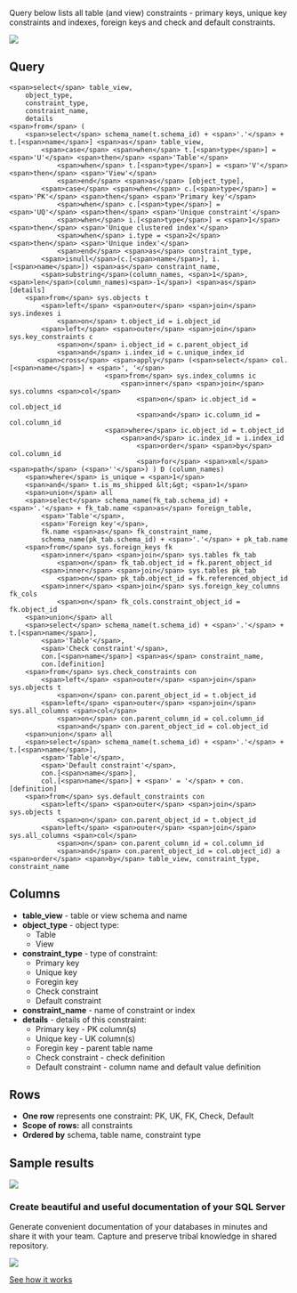 Query below lists all table (and view) constraints - primary keys, unique key constraints and indexes, foreign keys and check and default constraints.

[![](https://dataedo.com/asset/img/markdown/docs/test-article/3187eed29ce5b9127613e8a72fc11156.png)](https://dataedo.com/blog/confused-when-trying-to-work-with-databases?cta=kb-query-confused)

## Query

```
<span>select</span> table_view,
    object_type, 
    constraint_type,
    constraint_name,
    details
<span>from</span> (
    <span>select</span> schema_name(t.schema_id) + <span>'.'</span> + t.[<span>name</span>] <span>as</span> table_view, 
        <span>case</span> <span>when</span> t.[<span>type</span>] = <span>'U'</span> <span>then</span> <span>'Table'</span>
            <span>when</span> t.[<span>type</span>] = <span>'V'</span> <span>then</span> <span>'View'</span>
            <span>end</span> <span>as</span> [object_type],
        <span>case</span> <span>when</span> c.[<span>type</span>] = <span>'PK'</span> <span>then</span> <span>'Primary key'</span>
            <span>when</span> c.[<span>type</span>] = <span>'UQ'</span> <span>then</span> <span>'Unique constraint'</span>
            <span>when</span> i.[<span>type</span>] = <span>1</span> <span>then</span> <span>'Unique clustered index'</span>
            <span>when</span> i.type = <span>2</span> <span>then</span> <span>'Unique index'</span>
            <span>end</span> <span>as</span> constraint_type, 
        <span>isnull</span>(c.[<span>name</span>], i.[<span>name</span>]) <span>as</span> constraint_name,
        <span>substring</span>(column_names, <span>1</span>, <span>len</span>(column_names)<span>-1</span>) <span>as</span> [details]
    <span>from</span> sys.objects t
        <span>left</span> <span>outer</span> <span>join</span> sys.indexes i
            <span>on</span> t.object_id = i.object_id
        <span>left</span> <span>outer</span> <span>join</span> sys.key_constraints c
            <span>on</span> i.object_id = c.parent_object_id 
            <span>and</span> i.index_id = c.unique_index_id
       <span>cross</span> <span>apply</span> (<span>select</span> col.[<span>name</span>] + <span>', '</span>
                        <span>from</span> sys.index_columns ic
                            <span>inner</span> <span>join</span> sys.columns <span>col</span>
                                <span>on</span> ic.object_id = col.object_id
                                <span>and</span> ic.column_id = col.column_id
                        <span>where</span> ic.object_id = t.object_id
                            <span>and</span> ic.index_id = i.index_id
                                <span>order</span> <span>by</span> col.column_id
                                <span>for</span> <span>xml</span> <span>path</span> (<span>''</span>) ) D (column_names)
    <span>where</span> is_unique = <span>1</span>
    <span>and</span> t.is_ms_shipped &lt;&gt; <span>1</span>
    <span>union</span> all 
    <span>select</span> schema_name(fk_tab.schema_id) + <span>'.'</span> + fk_tab.name <span>as</span> foreign_table,
        <span>'Table'</span>,
        <span>'Foreign key'</span>,
        fk.name <span>as</span> fk_constraint_name,
        schema_name(pk_tab.schema_id) + <span>'.'</span> + pk_tab.name
    <span>from</span> sys.foreign_keys fk
        <span>inner</span> <span>join</span> sys.tables fk_tab
            <span>on</span> fk_tab.object_id = fk.parent_object_id
        <span>inner</span> <span>join</span> sys.tables pk_tab
            <span>on</span> pk_tab.object_id = fk.referenced_object_id
        <span>inner</span> <span>join</span> sys.foreign_key_columns fk_cols
            <span>on</span> fk_cols.constraint_object_id = fk.object_id
    <span>union</span> all
    <span>select</span> schema_name(t.schema_id) + <span>'.'</span> + t.[<span>name</span>],
        <span>'Table'</span>,
        <span>'Check constraint'</span>,
        con.[<span>name</span>] <span>as</span> constraint_name,
        con.[definition]
    <span>from</span> sys.check_constraints con
        <span>left</span> <span>outer</span> <span>join</span> sys.objects t
            <span>on</span> con.parent_object_id = t.object_id
        <span>left</span> <span>outer</span> <span>join</span> sys.all_columns <span>col</span>
            <span>on</span> con.parent_column_id = col.column_id
            <span>and</span> con.parent_object_id = col.object_id
    <span>union</span> all
    <span>select</span> schema_name(t.schema_id) + <span>'.'</span> + t.[<span>name</span>],
        <span>'Table'</span>,
        <span>'Default constraint'</span>,
        con.[<span>name</span>],
        col.[<span>name</span>] + <span>' = '</span> + con.[definition]
    <span>from</span> sys.default_constraints con
        <span>left</span> <span>outer</span> <span>join</span> sys.objects t
            <span>on</span> con.parent_object_id = t.object_id
        <span>left</span> <span>outer</span> <span>join</span> sys.all_columns <span>col</span>
            <span>on</span> con.parent_column_id = col.column_id
            <span>and</span> con.parent_object_id = col.object_id) a
<span>order</span> <span>by</span> table_view, constraint_type, constraint_name
```

## Columns

-   **table\_view** - table or view schema and name
-   **object\_type** - object type:
    -   Table
    -   View
-   **constraint\_type** - type of constraint:
    -   Primary key
    -   Unique key
    -   Foregin key
    -   Check constraint
    -   Default constraint
-   **constraint\_name** - name of constraint or index
-   **details** - details of this constraint:
    -   Primary key - PK column(s)
    -   Unique key - UK column(s)
    -   Foregin key - parent table name
    -   Check constraint - check definition
    -   Default constraint - column name and default value definition

## Rows

-   **One row** represents one constraint: PK, UK, FK, Check, Default
-   **Scope of rows:** all constraints
-   **Ordered by** schema, table name, constraint type

## Sample results

![](https://dataedo.com/asset/img/kb/query/sql-server/table_constraints.png)

### Create beautiful and useful documentation of your SQL Server

Generate convenient documentation of your databases in minutes and share it with your team. Capture and preserve tribal knowledge in shared repository.

[![](https://dataedo.com/asset/img/markdown/docs/test-article/30c11fa4b210f11740f56e85ca8bf9c6.gif)](https://demo.dataedo.com/)

[See how it works](https://demo.dataedo.com/)